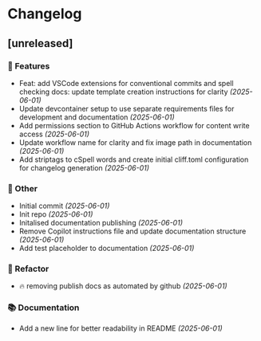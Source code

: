 # Changelog

## [unreleased]

### 🚀 Features

- Feat: add VSCode extensions for conventional commits and spell checking
docs: update template creation instructions for clarity _(2025-06-01)_
- Update devcontainer setup to use separate requirements files for development and documentation _(2025-06-01)_
- Add permissions section to GitHub Actions workflow for content write access _(2025-06-01)_
- Update workflow name for clarity and fix image path in documentation _(2025-06-01)_
- Add striptags to cSpell words and create initial cliff.toml configuration for changelog generation _(2025-06-01)_

### 💼 Other

- Initial commit _(2025-06-01)_
- Init repo _(2025-06-01)_
- Initalised documentation publishing _(2025-06-01)_
- Remove Copilot instructions file and update documentation structure _(2025-06-01)_
- Add test placeholder to documentation _(2025-06-01)_

### 🚜 Refactor

- :fire: removing publish docs as automated by github _(2025-06-01)_

### 📚 Documentation

- Add a new line for better readability in README _(2025-06-01)_
<!-- generated by git-cliff -->
